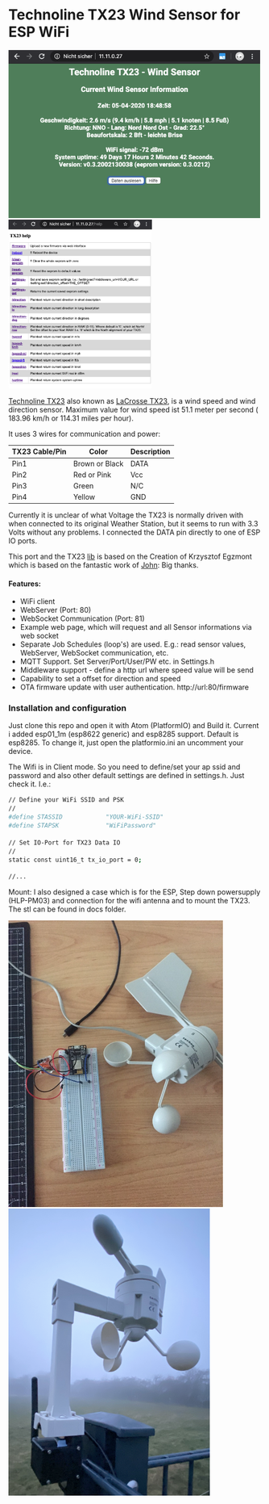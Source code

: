 # Technoline TX23 Wind Sensor for ESP WiFi

<img src="doc/tx23-example-webinterface.png" width="500px">
<img src="doc/tx23_help.png" width="285px">



[Technoline TX23] also known as [LaCrosse TX23], is  a wind speed and wind direction sensor. Maximum value for wind speed ist 51.1 meter per second ( 183.96 km/h or 114.31 miles per hour).

It uses 3 wires for communication and power:

| TX23 Cable/Pin   | Color           | Description |
|------            | --------------- | -----------
|Pin1              | Brown or Black  | DATA
|Pin2              | Red or Pink     | Vcc
|Pin3              | Green           | N/C
|Pin4              | Yellow          | GND


Currently it is unclear of what Voltage the TX23 is normally driven with when connected to its original Weather Station, but it seems to run with 3.3 Volts without any problems. I connected the DATA pin directly to one of ESP IO ports.

This port and the TX23 [lib] is based on the Creation of Krzysztof Egzmont which is based on the fantastic work of [John]: Big thanks.

#### Features:
- WiFi client
- WebServer (Port: 80)
- WebSocket Communication (Port: 81)
- Example web page, which will request and all Sensor informations via web socket
- Separate Job Schedules (loop's) are used. E.g.: read sensor values,  WebServer, WebSocket communication, etc.
- MQTT Support. Set Server/Port/User/PW etc. in Settings.h
- Middleware support - define a http url where speed value will be send
- Capability to set a offset for direction and speed
- OTA firmware update with user authentication. http://url:80/firmware

### Installation and configuration
Just clone this repo and open it with Atom (PlatformIO) and Build it. Current i added esp01_1m (esp8622 generic) and esp8285 support. Default is esp8285. To change it, just open the platformio.ini an uncomment your device.

The Wifi is in Client mode. So you need to define/set your ap ssid and password and also other default settings are defined in settings.h. Just check it. I.e.:
```sh
// Define your WiFi SSID and PSK
//
#define STASSID            "YOUR-WiFi-SSID"
#define STAPSK             "WiFiPassword"

// Set IO-Port for TX23 Data IO
//
static const uint16_t tx_io_port = 0;

//...
```

Mount: I also designed a case which is for the ESP, Step down powersupply (HLP-PM03) and connection for the wifi antenna and to mount the TX23. The stl can be found in docs folder. 

<img src="doc/TechnolineTX23_ESP82xx.JPG" width="426px">
<img src="doc/TX23-WiFi-Installation.png" width="400px">

[John]: <https://www.john.geek.nz/2012/08/la-crosse-tx23u-anemometer-communication-protocol/>
[lib]: <https://github.com/egzumer/Arduino-LaCrosse-TX23-Library>
[LaCrosse TX23]: https://www.lacrossetechnology.com/tx23-wind-sensor
[Technoline TX23]: https://www.lacrossetechnology.com/tx23-wind-sensor
